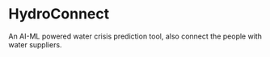 # HydroConnect
An AI-ML powered water crisis prediction tool, also connect the people with water suppliers.
